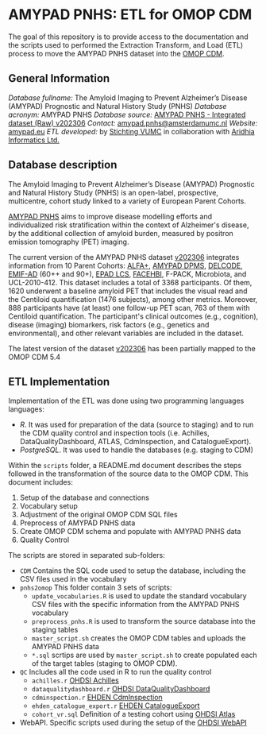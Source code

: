 # AMYPAD PNHS: ETL for OMOP CDM

The goal of this repository is to provide access to the documentation and the scripts used to performed the Extraction Transform, and Load (ETL) process to move the AMYPAD PNHS dataset into the [OMOP CDM](https://ohdsi.github.io/CommonDataModel/).

## General Information

*Database fullname:* The Amyloid Imaging to Prevent Alzheimer’s Disease (AMYPAD) Prognostic and Natural History Study (PNHS)
*Database acronym:* AMYPAD PNHS
*Database source:* [AMYPAD PNHS - Integrated dataset (Raw) v202306](https://zenodo.org/doi/10.5281/zenodo.8017083)
*Contact:* [amypad.pnhs\@amsterdamumc.nl](mailto:amypad.pnhs@amsterdamumc.nl?subject=OMOP_CDM)
*Website:* [amypad.eu](https://amypad.eu/project/amypad-pnhs/)
*ETL developed:* by [Stichting VUMC](https://www.vumc.nl/) in collaboration with [Aridhia Informatics Ltd.](https://www.aridhia.com/)

## Database description

The Amyloid Imaging to Prevent Alzheimer’s Disease (AMYPAD) Prognostic and Natural History Study (PNHS) is an open-label, prospective, multicentre, cohort study linked to a variety of European Parent Cohorts.

[AMYPAD PNHS](https://amypad.eu/project/amypad-pnhs/) aims to improve disease modelling efforts and individualized risk stratification within the context of Alzheimer's disease, by the additional collection of amyloid burden, measured by positron emission tomography (PET) imaging.

The current version of the AMYPAD PNHS dataset [v202306](https://zenodo.org/doi/10.5281/zenodo.8017083) integrates information from 10 Parent Cohorts: [ALFA+](https://www.barcelonabeta.org/en/alzheimer-research/studies/alfa-study), [AMYPAD DPMS](https://amypad.eu/project/dpms/), [DELCODE](https://www.dzne.de/en/research/studies/clinical-studies/delcode/), [EMIF-AD](http://www.emif.eu/emif-ad-2/) (60++ and 90+), [EPAD LCS](https://ep-ad.org/), [FACEHBI](https://www.fundacioace.com/en/facehbi.html), F-PACK, Microbiota, and UCL-2010-412. This dataset includes a total of 3368 participants. Of them, 1620 underwent a baseline amyloid PET that includes the visual read and the Centiloid quantification (1476 subjects), among other metrics. Moreover, 888 participants have (at least) one follow-up PET scan, 763 of them with Centiloid quantification. The participant's clinical outcomes (e.g., cognition), disease (imaging) biomarkers, risk factors (e.g., genetics and environmental), and other relevant variables are included in the dataset.

The latest version of the dataset [v202306](https://zenodo.org/doi/10.5281/zenodo.8017083) has been partially mapped to the OMOP CDM 5.4

## ETL Implementation

Implementation of the ETL was done using two programming languages languages:
- *R*. It was used for preparation of the data (source to staging) and to run the CDM quality control and inspection tools (i.e. Achilles, DataQualityDashboard, ATLAS, CdmInspection, and CatalogueExport).
- *PostgreSQL*. It was used to handle the databases (e.g. staging to CDM)

Within the `scripts` folder, a README.md document describes the steps followed in the transformation of the source data to the OMOP CDM. This document includes:
1.	Setup of the database and connections
2.	Vocabulary setup
3.	Adjustment of the original OMOP CDM SQL files
4.	Preprocess of AMYPAD PNHS data
5.	Create OMOP CDM schema and populate with AMYPAD PNHS data
6.	Quality Control

The scripts are stored in separated sub-folders:
- `CDM` Contains the SQL code used to setup the database, including the CSV files used in the vocabulary
- `pnhs2omop` This folder contain 3 sets of scripts:
	- `update_vocabularies.R` is used to update the standard vocabulary CSV files with the specific information from the AMYPAD PNHS vocabulary
	- `preprocess_pnhs.R` is used to transform the source database into the staging tables
	- `master_script.sh` creates the OMOP CDM tables and uploads the AMYPAD PNHS data
	- `*.sql` scrtips are used by `master_script.sh` to create populated each of the target tables (staging to OMOP CDM).
- `QC` Includes all the code used in R to run the quality control
	- `achilles.r` [OHDSI Achilles](https://github.com/OHDSI/Achilles)
	- `dataqualitydashboard.r` [OHDSI DataQualityDashboard](https://github.com/OHDSI/DataQualityDashboard)
	- `cdminspection.r` [EHDEN CdmInspection](https://github.com/EHDEN/CdmInspection)
	- `ehden_catalogue_export.r` [EHDEN CatalogueExport](https://github.com/EHDEN/CatalogueExport)
	- `cohort_vr.sql` Definition of a testing cohort using [OHDSI Atlas](https://github.com/OHDSI/Atlas)
-	WebAPI. Specific scripts used during the setup of the [OHDSI WebAPI](https://github.com/OHDSI/WebAPI)

